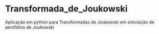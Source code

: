 # Transformada_de_Joukowski
Aplicação em python para Transformadas de Joukowski em simulação de aerofólios de Joukowski
